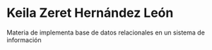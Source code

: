 # Keila Zeret Hernández León
Materia de implementa base de datos relacionales en un sistema de información 

